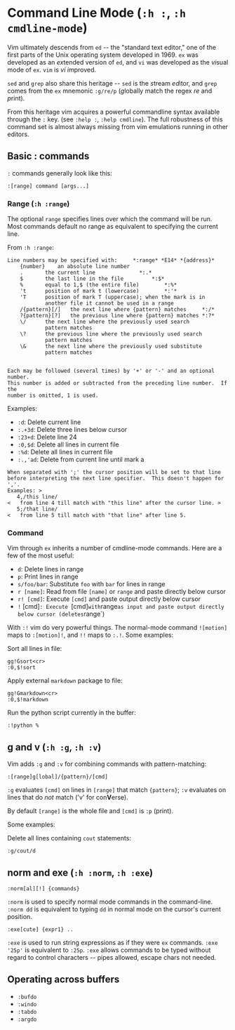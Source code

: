 # Command Line Mode (`:h :`, `:h cmdline-mode`)

Vim ultimately descends from `ed` -- the "standard text editor," one of the first parts of the Unix operating system developed in 1969. `ex` was developed as an *ex*tended version of `ed`, and `vi` was developed as the *vi*sual mode of `ex`. `vim` is *vi* *im*proved.

`sed` and `grep` also share this heritage -- `sed` is the *s*tream *ed*itor, and `grep` comes from the `ex` mnemonic `:g/re/p` (*g*lobally match the regex *re* and *p*rint).

From this heritage vim acquires a powerful commandline syntax available through the `:` key. (see `:help :`, `:help cmdline`). The full robustness of this command set is almost always missing from vim emulations running in other editors.

## Basic : commands

`:` commands generally look like this:

```
:[range] command [args...]
```

### Range (`:h :range`)

The optional `range` specifies lines over which the command will be run. Most commands default no range as equivalent to specifying the current line.

From `:h :range`:

```
Line numbers may be specified with:		*:range* *E14* *{address}*
	{number}	an absolute line number
	.		the current line			  *:.*
	$		the last line in the file		  *:$*
	%		equal to 1,$ (the entire file)		  *:%*
	't		position of mark t (lowercase)		  *:'*
	'T		position of mark T (uppercase); when the mark is in
			another file it cannot be used in a range
	/{pattern}[/]	the next line where {pattern} matches	  *:/*
	?{pattern}[?]	the previous line where {pattern} matches *:?*
	\/		the next line where the previously used search
			pattern matches
	\?		the previous line where the previously used search
			pattern matches
	\&		the next line where the previously used substitute
			pattern matches


Each may be followed (several times) by '+' or '-' and an optional number.
This number is added or subtracted from the preceding line number.  If the
number is omitted, 1 is used.
```

Examples:

* `:d`: Delete current line
* `:.+3d`: Delete three lines below cursor
* `:23+d`: Delete line 24
* `:0,$d`: Delete all lines in current file
* `:%d`: Delete all lines in current file
* `:.,'ad`: Delete from current line until mark a

```
When separated with ';' the cursor position will be set to that line
before interpreting the next line specifier.  This doesn't happen for ','.
Examples: >
   4,/this line/
<	from line 4 till match with "this line" after the cursor line. >
   5;/that line/
<	from line 5 till match with "that line" after line 5.
```

### Command

Vim through `ex` inherits a number of cmdline-mode commands. Here are a few of the most useful:

* `d`: Delete lines in range
* `p`: Print lines in range
* `s/foo/bar`: Substitute `foo` with `bar` for lines in range
* `r [name]`: Read from file `[name]` or `range` and paste directly below cursor
* `r! [cmd]`: Execute `[cmd]` and paste output directly below cursor
* `!` [cmd]`: Execute `[cmd]` with `range` as input and paste output directly below cursor (deletes `range`)

With `:!` vim do very powerful things. The normal-mode command `![motion]` maps to `:[motion]!`, and `!!` maps to `:.!`. Some examples:

Sort all lines in file:
```
gg!Gsort<cr>
:0,$!sort
```

Apply external `markdown` package to file:
```
gg!Gmarkdown<cr>
:0,$!markdown
```

Run the python script currently in the buffer:
```
:!python %
```

## g and v (`:h :g`, `:h :v`)

Vim adds `:g` and `:v` for combining commands with pattern-matching:

```
:[range]g[lobal]/{pattern}/[cmd]
```

`:g` evaluates `[cmd]` on lines in `[range]` that match `{pattern}`; `:v` evaluates on lines that do *not* match ('v' for con**V**erse).

By default `[range]` is the whole file and `[cmd]` is `:p` (print).

Some examples:

Delete all lines containing `cout` statements:
```
:g/cout/d
```

## norm and exe (`:h :norm`, `:h :exe`)

```
:norm[al][!] {commands}
```

`:norm` is used to specify normal mode commands in the command-line. `:norm dd` is equivalent to typing `dd` in normal mode on the cursor's current position. 

```
:exe[cute] {expr1} ..
```

`:exe` is used to run string expressions as if they were `ex` commands. `:exe '25p'` is equivalent to `:25p`. `:exe` allows commands to be typed without regard to control characters -- pipes allowed, escape chars not needed.

## Operating across buffers

* `:bufdo`
* `:windo`
* `:tabdo`
* `:argdo`
